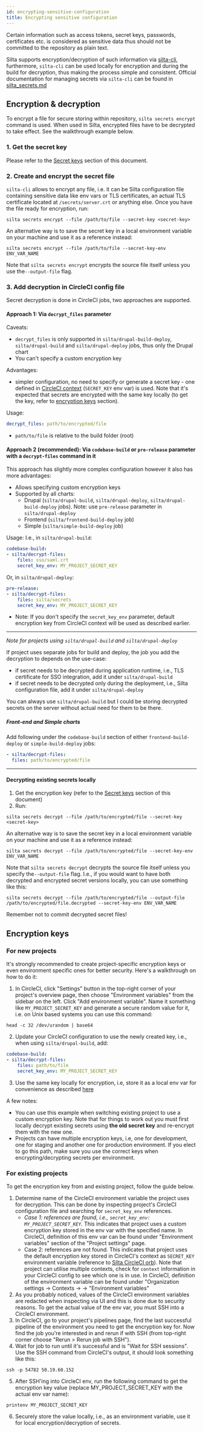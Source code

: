 ```yaml
---
id: encrypting-sensitive-configuration
title: Encrypting sensitive configuration
---
```


Certain information such as access tokens, secret keys, passwords, certificates etc. is considered as sensitive data thus should not be committed to the repository as plain text.

Silta supports encryption/decryption of such information via [silta-cli](https://github.com/wunderio/silta-cli), furthermore, `silta-cli` can be used locally for encryption and during the build for decryption, thus making the process simple and consistent. Official documentation for managing secrets via `silta-cli` can be found in [silta_secrets.md](https://github.com/wunderio/silta-cli/blob/master/docs/silta_secrets.md)

## Encryption & decryption

To encrypt a file for secure storing within repository, `silta secrets encrypt` command is used. When used in Silta, encrypted files have to be decrypted to take effect. See the walkthrough example below.

### 1. Get the secret key
Please refer to the [Secret keys](#encryption-keys) section of this document.

### 2. Create and encrypt the secret file

`silta-cli` allows to encrypt any file, i.e. it can be Silta configuration file containing sensitive data like env vars or TLS certificates, an actual TLS certificate located at `/secrets/server.crt` or anything else. Once you have the file ready for encryption, run:
```shell
silta secrets encrypt --file /path/to/file --secret-key <secret-key>
```
An alternative way is to save the secret key in a local environment variable on your machine and use it as a reference instead:
```shell
silta secrets encrypt --file /path/to/file --secret-key-env ENV_VAR_NAME
```

Note that `silta secrets encrypt` encrypts the source file itself unless you use the`--output-file` flag.

### 3. Add decryption in CircleCI config file

Secret decryption is done in CircleCI jobs, two approaches are supported.

#### Approach 1: Via `decrypt_files` parameter

Caveats:
- `decrypt_files` is only supported in `silta/drupal-build-deploy`, `silta/drupal-build` and `silta/drupal-deploy` jobs, thus only the Drupal chart
- You can't specify a custom encryption key

Advantages:
- simpler configuration, no need to specify or generate a secret key - one defined in [CircleCI context](circleci-context.md) (`SECRET_KEY` env var) is used. Note that it's expected that secrets are encrypted with the same key locally (to get the key, refer to [encryption keys](#encryption-keys) section).

Usage:
```yaml
decrypt_files: path/to/encrypted/file
```
- `path/to/file` is relative to the build folder (root)

#### Approach 2 (recommended): Via `codebase-build` or `pre-release` parameter with a `decrypt-files` command in it

This approach has slightly more complex configuration however it also has more advantages:

- Allows specifying custom encryption keys
- Supported by all charts: 
  - Drupal (`silta/drupal-build`, `silta/drupal-deploy`, `silta/drupal-build-deploy` jobs). Note: use `pre-release` parameter in `silta/drupal-deploy`
  - Frontend (`silta/frontend-build-deploy` job)
  - Simple (`silta/simple-build-deploy` job)

Usage:
I.e., in `silta/drupal-build`:
```yaml
codebase-build:
- silta/decrypt-files:
    files: sso/saml.crt
    secret_key_env: MY_PROJECT_SECRET_KEY
```
Or, in `silta/drupal-deploy`:
```yaml
pre-release:
- silta/decrypt-files:
    files: silta/secrets
    secret_key_env: MY_PROJECT_SECRET_KEY
```

- Note: If you don't specify the `secret_key_env` parameter, default encryption key from CircleCI context will be used as described earlier.

---
_Note for projects using `silta/drupal-build` and `silta/drupal-deploy`_

If project uses separate jobs for build and deploy, the job you add the decryption to depends on the use-case:
- if secret needs to be decrypted during application runtime, i.e., TLS certificate for SSO integration, add it under `silta/drupal-build`
- if secret needs to be decrypted only during the deployment, i.e., Silta configuration file, add it under `silta/drupal-deploy`

You can always use `silta/drupal-build` but I could be storing decrypted secrets on the server without actual need for them to be there.

##### _Front-end and Simple charts_

Add following under the `codebase-build` section of either `frontend-build-deploy` or `simple-build-deploy` jobs:
```yaml
- silta/decrypt-files:
  files: path/to/encrypted/file
```
---
#### Decrypting existing secrets locally
1. Get the encryption key (refer to the [Secret keys](#encryption-keys) section of this document)
2. Run:
```shell
silta secrets decrypt --file /path/to/encrypted/file --secret-key <secret-key>
```
An alternative way is to save the secret key in a local environment variable on your machine and use it as a reference instead:
```shell
silta secrets decrypt --file /path/to/encrypted/file --secret-key-env ENV_VAR_NAME
```

Note that `silta secrets decrypt` decrypts the source file itself unless you specify the`--output-file` flag. I.e., if you would want to have both decrypted and encrypted secret versions locally, you can use something like this:
```shell
silta secrets decrypt --file /path/to/encrypted/file --output-file /path/to/encrypted/file.decrypted --secret-key-env ENV_VAR_NAME
```

Remember not to commit decrypted secret files!

## Encryption keys

### For new projects
It's strongly recommended to create project-specific encryption keys or even environment specific ones for better security. Here's a walkthrough on how to do it:
1. In CircleCI, click "Settings" button in the top-right corner of your project's overview page, then choose "Environment variables" from the sidebar on the left. Click "Add environment variable". Name it something like `MY_PROJECT_SECRET_KEY` and generate a secure random value for it, i.e. on Unix based systems you can use this command:
```shell
head -c 32 /dev/urandom | base64
```
2. Update your CircleCI configuration to use the newly created key, i.e., when using `silta/drupal-build`, add:
```yaml
codebase-build:
- silta/decrypt-files:
    files: path/to/file
    secret_key_env: MY_PROJECT_SECRET_KEY
```
3. Use the same key locally for encryption, i.e, store it as a local env var for convenience as described [here](#2-create-and-encrypt-the-secret-file)

A few notes:
- You can use this example when switching existing project to use a custom encryption key. Note that for things to work out you must first locally decrypt existing secrets using **the old secret key** and re-encrypt them with the new one.
- Projects can have multiple encryption keys, i.e, one for development, one for staging and another one for production environment. If you elect to go this path, make sure you use the correct keys when encrypting/decrypting secrets per environment.

### For existing projects

To get the encryption key from and existing project, follow the guide below.

1. Determine name of the CircleCI environment variable the project uses for decryption. This can be done by inspecting project's CircleCI configuration file and searching for `secret_key_env` references.
   - _Case 1: references are found, i.e., `secret_key_env: MY_PROJECT_SECRET_KEY`._ This indicates that project uses a custom encryption key stored in the env var with the specified name. In CircleCI, definition of this env var can be found under "Environment variables" section of the "Project settings" page.
   - Case 2: references are not found. This indicates that project uses the default encryption key stored in CircleCI's context as `SECRET_KEY` environment variable (reference to [Silta CircleCI orb](https://circleci.com/developer/orbs/orb/silta/silta#commands-decrypt-files)). Note that project can utilise multiple contexts, check for `context` information in your CircleCI config to see which one is in use. In CircleCI, definition of the environment variable can be found under "Organization settings -> Contexts -> <choose the correct context> -> "Environment variables"
2. As you probably noticed, values of the CircleCI environment variables are redacted when inspecting via UI and this is done due to security reasons. To get the actual value of the env var, you must SSH into a CircleCI environment.
3. In CircleCI, go to your project's pipelines page, find the last successful pipeline of the environment you need to get the encryption key for. Now find the job you're interested in and rerun if with SSH (from top-right corner choose "Rerun > Rerun job with SSH").
4. Wait for job to run until it's successful and is "Wait for SSH sessions". Use the SSH command from CircleCI's output, it should look something like this:
```shell
ssh -p 54782 50.19.60.152
```
5. After SSH'ing into CircleCI env, run the following command to get the encryption key value (replace MY_PROJECT_SECRET_KEY with the actual env var name):
```shell
printenv MY_PROJECT_SECRET_KEY
```
6. Securely store the value locally, i.e., as an environment variable, use it for local encryption/decryption of secrets.
